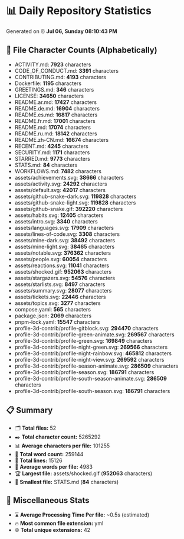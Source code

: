 # 📊 Daily Repository Statistics
Generated on ⏰ **Jul 06, Sunday 08:10:43 PM**

## 📂 File Character Counts (Alphabetically)
- ACTIVITY.md: **7923** characters
- CODE_OF_CONDUCT.md: **3391** characters
- CONTRIBUTING.md: **4193** characters
- Dockerfile: **1195** characters
- GREETINGS.md: **346** characters
- LICENSE: **34650** characters
- README.ar.md: **17427** characters
- README.de.md: **16904** characters
- README.es.md: **16817** characters
- README.fr.md: **17001** characters
- README.md: **17074** characters
- README.ru.md: **18142** characters
- README.zh-CN.md: **16674** characters
- RECENT.md: **4245** characters
- SECURITY.md: **1171** characters
- STARRED.md: **9773** characters
- STATS.md: **84** characters
- WORKFLOWS.md: **7482** characters
- assets/achievements.svg: **38666** characters
- assets/activity.svg: **24292** characters
- assets/default.svg: **42017** characters
- assets/github-snake-dark.svg: **119828** characters
- assets/github-snake-light.svg: **119828** characters
- assets/github-snake.gif: **392220** characters
- assets/habits.svg: **12405** characters
- assets/intro.svg: **3340** characters
- assets/languages.svg: **17909** characters
- assets/lines-of-code.svg: **3308** characters
- assets/mine-dark.svg: **38492** characters
- assets/mine-light.svg: **38465** characters
- assets/notable.svg: **376362** characters
- assets/people.svg: **60054** characters
- assets/reactions.svg: **11041** characters
- assets/shocked.gif: **952063** characters
- assets/stargazers.svg: **54576** characters
- assets/starlists.svg: **8497** characters
- assets/summary.svg: **28077** characters
- assets/tickets.svg: **22446** characters
- assets/topics.svg: **3277** characters
- compose.yaml: **565** characters
- package.json: **2069** characters
- pnpm-lock.yaml: **15547** characters
- profile-3d-contrib/profile-gitblock.svg: **294470** characters
- profile-3d-contrib/profile-green-animate.svg: **269567** characters
- profile-3d-contrib/profile-green.svg: **169849** characters
- profile-3d-contrib/profile-night-green.svg: **269566** characters
- profile-3d-contrib/profile-night-rainbow.svg: **465812** characters
- profile-3d-contrib/profile-night-view.svg: **269592** characters
- profile-3d-contrib/profile-season-animate.svg: **286509** characters
- profile-3d-contrib/profile-season.svg: **186791** characters
- profile-3d-contrib/profile-south-season-animate.svg: **286509** characters
- profile-3d-contrib/profile-south-season.svg: **186791** characters

## 📋 Summary
- 🗂️ **Total files:** 52
- ✒️ **Total character count:** 5265292
- 📊 **Average characters per file:** 101255
- 📝 **Total word count:** 259144
- 🧾 **Total lines:** 15126
- 📐 **Average words per file:** 4983
- 🏆 **Largest file:** assets/shocked.gif (**952063** characters)
- 🥉 **Smallest file:** STATS.md (**84** characters)

## 🌟 Miscellaneous Stats
- ⌛ **Average Processing Time Per file:** ~0.5s (estimated)
- 🔥 **Most common file extension:** yml
- 🌐 **Total unique extensions:** 42
